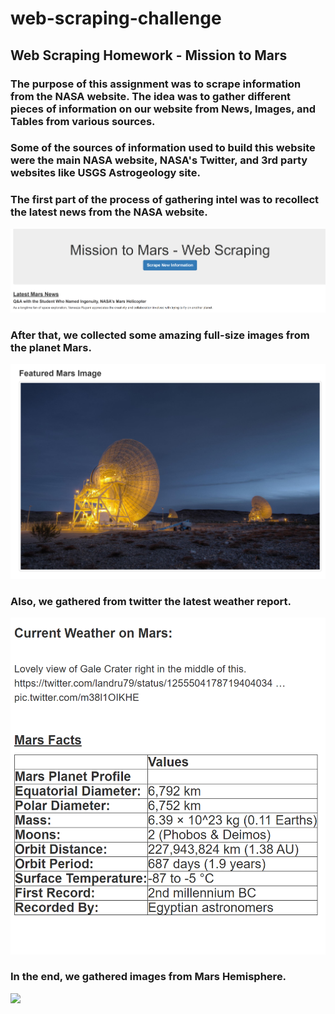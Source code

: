 # web-scraping-challenge 
## Web Scraping Homework - Mission to Mars


### The purpose of this assignment was to scrape information from the NASA website. The idea was to gather different pieces of information on our website from News, Images, and Tables from various sources.

### Some of the sources of information used to build this website were the main NASA website, NASA's Twitter, and 3rd party websites like USGS Astrogeology site. 

### The first part of the process of gathering intel was to recollect the latest news from the NASA website. 

<img src= "images/news.png" width ="700">

### After that, we collected some amazing full-size images from the planet Mars. 

<img src= "images/mars_image1.png" width ="700">

### Also, we gathered from twitter the latest weather report. 

<img src= "images/weather_table.png" width ="700">

### In the end, we gathered images from Mars Hemisphere. 

<img src= "images/hemispheres.png" width ="700">


